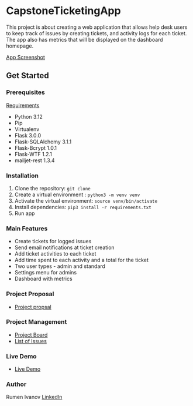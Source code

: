 # CapstoneTicketingApp

This project is about creating a web application that allows help desk users to keep track of issues by creating tickets, and activity logs for each ticket.
The app also has metrics that will be displayed on the dashboard homepage.


[App Screenshot](/InitialProjectRequirements/AppScreenshot.png)


## Get Started

### Prerequisites

[Requirements](/requirements.txt)

  - Python 3.12
  - Pip
  - Virtualenv
  - Flask 3.0.0
  - Flask-SQLAlchemy 3.1.1
  - Flask-Bcrypt 1.0.1
  - Flask-WTF 1.2.1
  - mailjet-rest 1.3.4

### Installation


  1. Clone the repository: `git clone`
  2. Create a virtual environment : `python3 -m venv venv`
  3. Activate the virtual environment: `source venv/bin/activate`
  4. Install dependencies: `pip3 install -r requirements.txt`
  5. Run app

### Main Features

- Create tickets for logged issues
- Send email notifications at ticket creation
- Add ticket activities to each ticket
- Add time spent to each activity and a total for the ticket
- Two user types - admin and standard
- Settings menu for admins
- Dashboard with metrics

### Project Proposal

- [Project propsal](/InitialProjectRequirements/project_proposal_mentor.md)

### Project Management

- [Project Board](https://github.com/rumenji/Capstone1Personal/projects?query=is%3Aopen) 
- [List of Issues](https://github.com/rumenji/Capstone1Personal/issues)

### Live Demo

- [Live Demo](https://capstone1-xcuk.onrender.com)

### Author

Rumen Ivanov
[LinkedIn](https://www.linkedin.com/in/rumen-ivanov-it/)
